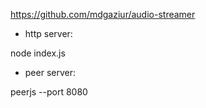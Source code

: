 https://github.com/mdgaziur/audio-streamer


- http server:


node index.js


- peer server:


peerjs --port 8080
